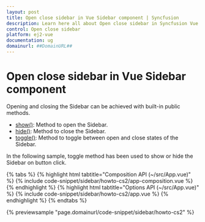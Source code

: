 ```yaml
---
layout: post
title: Open close sidebar in Vue Sidebar component | Syncfusion
description: Learn here all about Open close sidebar in Syncfusion Vue Sidebar component of Syncfusion Essential JS 2 and more.
control: Open close sidebar 
platform: ej2-vue
documentation: ug
domainurl: ##DomainURL##
---
```


# Open close sidebar in Vue Sidebar component

Opening and closing the Sidebar can be achieved with built-in public methods.

* [show()](https://ej2.syncfusion.com/vue/documentation/api/sidebar/#show): Method to open the Sidebar.
* [hide()](https://ej2.syncfusion.com/vue/documentation/api/sidebar/#hide): Method to close the Sidebar.
* [toggle()](https://ej2.syncfusion.com/vue/documentation/api/sidebar/#toggle): Method to toggle between open and close states of the Sidebar.

In the following sample, toggle method has been used to show or hide the Sidebar on button click.

{% tabs %}
{% highlight html tabtitle="Composition API (~/src/App.vue)" %}
{% include code-snippet/sidebar/howto-cs2/app-composition.vue %}
{% endhighlight %}
{% highlight html tabtitle="Options API (~/src/App.vue)" %}
{% include code-snippet/sidebar/howto-cs2/app.vue %}
{% endhighlight %}
{% endtabs %}
        
{% previewsample "page.domainurl/code-snippet/sidebar/howto-cs2" %}
